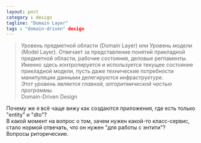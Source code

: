 ```yaml
---
layout: post
category : design
tagline: "Domain Layer"
tags : "domain-driven" design
---
```

>Уровень предметной области (Domain Layer) или Уровень модели (Model Layer).
>Отвечает за представление понятий прикладной предметной области, рабочие состояния, деловые регламенты.
>Именно здесь контролируется и используется текущее состояние прикладной модели, пусть даже технические потребности манипуляции данными делегируются инфраструктуре.  
>*Этот уровень является главной, алгоритмической частью программы.*  
Domain-Driven Design

Почему же я всё чаще вижу как создаются приложения, где есть только "entity" и "dto"?  
В какой момент на вопрос о том, зачем нужен какой-то класс-сервис, стало нормой отвечать, что он нужен "для работы с энтити"?  
Вопросы риторические.
